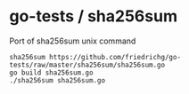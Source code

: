 go-tests / sha256sum
========

Port of sha256sum unix command

	sha256sum https://github.com/friedrichg/go-tests/raw/master/sha256sum/sha256sum.go
	go build sha256sum.go
	./sha256sum sha256sum.go
